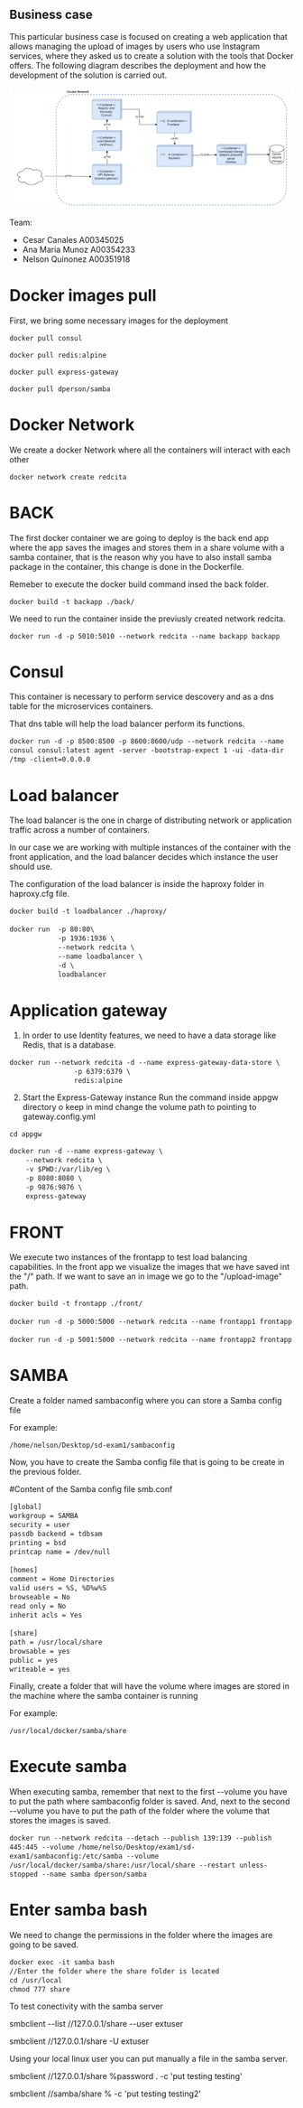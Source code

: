 ## Business case

This particular business case is focused on creating a web application that allows managing the upload of images by users who use Instagram services, where they asked us to create a solution with the tools that Docker offers. The following diagram describes the deployment and how the development of the solution is carried out.

![Diagrama](/imagesfiles/diagrama.png)

Team:
- Cesar Canales A00345025
- Ana Maria Munoz A00354233
- Nelson Quinonez A00351918

# Docker images pull

First, we bring some necessary images for the deployment

```
docker pull consul
```

```
docker pull redis:alpine
```

```
docker pull express-gateway
```

```
docker pull dperson/samba
```

# Docker Network
We create a docker Network where all the containers will interact with each other

```
docker network create redcita
```

# BACK

The first docker container we are going to deploy is the back end app where the app saves the images and stores them in a share volume with a samba container, that is the reason why you have to also install samba package in the container, this change is done in the Dockerfile.

Remeber to execute the docker build command insed the back folder.

```
docker build -t backapp ./back/
```

We need to run the container inside the previusly created network redcita.

```
docker run -d -p 5010:5010 --network redcita --name backapp backapp
```

# Consul

This container is necessary to perform service descovery and as a dns table for the microservices containers.

That dns table will help the load balancer perform its functions.

```
docker run -d -p 8500:8500 -p 8600:8600/udp --network redcita --name consul consul:latest agent -server -bootstrap-expect 1 -ui -data-dir /tmp -client=0.0.0.0
```

# Load balancer

The load balancer is the one in charge of distributing network or application traffic across a number of containers.

In our case we are working with multiple instances of the container with the front application, and the load balancer decides which instance the user should use.

The configuration of the load balancer is inside the haproxy folder in haproxy.cfg file.

```
docker build -t loadbalancer ./haproxy/

docker run  -p 80:80\
            -p 1936:1936 \
            --network redcita \
            --name loadbalancer \
            -d \
            loadbalancer
```

# Application gateway

1. In order to use Identity features, we need to have a data storage like Redis, that is a database.

```
docker run --network redcita -d --name express-gateway-data-store \
                -p 6379:6379 \
                redis:alpine
```

2. Start the Express-Gateway instance
Run the command inside appgw directory o keep in mind change the volume path to pointing to gateway.config.yml

```
cd appgw
```

```
docker run -d --name express-gateway \
    --network redcita \
    -v $PWD:/var/lib/eg \
    -p 8080:8080 \
    -p 9876:9876 \
    express-gateway
```

# FRONT

We execute two instances of the frontapp to test load balancing capabilities.
In the front app we visualize the images that we have saved int the "/" path. If we want to save an in image we go to the "/upload-image" path.

```
docker build -t frontapp ./front/

docker run -d -p 5000:5000 --network redcita --name frontapp1 frontapp

docker run -d -p 5001:5000 --network redcita --name frontapp2 frontapp
```

# SAMBA

Create a folder named sambaconfig where you can store a Samba config file

For example:
```
/home/nelson/Desktop/sd-exam1/sambaconfig
```

Now, you have to create the Samba config file that is going to be create in the previous folder.

#Content of the Samba config file smb.conf

```
[global]
workgroup = SAMBA
security = user
passdb backend = tdbsam
printing = bsd
printcap name = /dev/null

[homes]
comment = Home Directories
valid users = %S, %D%w%S
browseable = No
read only = No
inherit acls = Yes

[share]
path = /usr/local/share
browsable = yes
public = yes
writeable = yes
```

Finally, create a folder that will have the volume where images are stored in the machine where the samba container is running

For example:
```
/usr/local/docker/samba/share
```

# Execute samba

When executing samba, remember that next to the first --volume you have to put the path where sambaconfig folder is saved. And, next to the second --volume you have to put the path of the folder where the volume that stores the images is saved.

```
docker run --network redcita --detach --publish 139:139 --publish 445:445 --volume /home/nelso/Desktop/exam1/sd-exam1/sambaconfig:/etc/samba --volume /usr/local/docker/samba/share:/usr/local/share --restart unless-stopped --name samba dperson/samba
```

# Enter samba bash

We need to change the permissions in the folder where the images are going to be saved.

```
docker exec -it samba bash
//Enter the folder where the share folder is located
cd /usr/local
chmod 777 share
```

To test conectivity with the samba server 

smbclient --list //127.0.0.1/share --user extuser

smbclient //127.0.0.1/share -U extuser

Using your local linux user you can put manually a file in the samba server.

smbclient //127.0.0.1/share %password . -c 'put testing testing'

smbclient //samba/share % -c 'put testing testing2'

